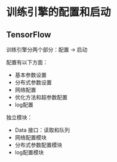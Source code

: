 # 训练引擎的配置和启动

## TensorFlow
训练引擎分两个部分：配置 -> 启动

配置有以下方面：
* 基本参数设置
* 分布式参数设置
* 网络配置
* 优化方法和超参数配置
* log配置

独立模块：
* Data 接口：读取和队列
* 网络配置模块
* 分布式参数配置模块
* log配置模块
